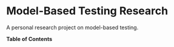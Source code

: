 # Model-Based Testing Research

A personal research project on model-based testing.

<!-- START doctoc generated TOC please keep comment here to allow auto update -->
<!-- DON'T EDIT THIS SECTION, INSTEAD RE-RUN doctoc TO UPDATE -->
**Table of Contents**
<!-- END doctoc generated TOC please keep comment here to allow auto update -->

